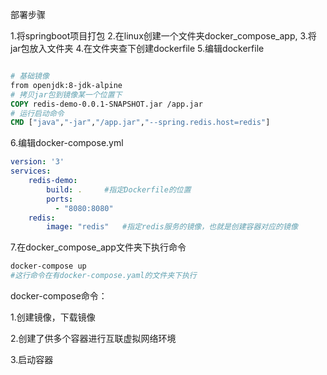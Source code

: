 部署步骤

1.将springboot项目打包
2.在linux创建一个文件夹docker_compose_app,
3.将jar包放入文件夹
4.在文件夹查下创建dockerfile
5.编辑dockerfile

```dockerfile

# 基础镜像
from openjdk:8-jdk-alpine
# 拷贝jar包到镜像某一个位置下
COPY redis-demo-0.0.1-SNAPSHOT.jar /app.jar
# 运行启动命令
CMD ["java","-jar","/app.jar","--spring.redis.host=redis"]

```

6.编辑docker-compose.yml

```yaml
version: '3'
services:
	redis-demo:
		build: .     #指定Dockerfile的位置
		ports:
		  - "8080:8080"
	redis:
		image: "redis"   #指定redis服务的镜像，也就是创建容器对应的镜像
```

7.在docker_compose_app文件夹下执行命令

```bash
docker-compose up  
#这行命令在有docker-compose.yaml的文件夹下执行
```



docker-compose命令：

1.创建镜像，下载镜像

2.创建了供多个容器进行互联虚拟网络环境

3.启动容器